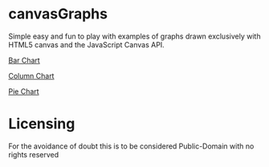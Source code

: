 canvasGraphs
============

Simple easy and fun to play with examples of graphs drawn exclusively with HTML5 canvas and the JavaScript Canvas API.


<a href="http://jsfiddle.net/LewisCowles1986/kvtmK/embedded/result/">Bar Chart</a>

<a href="http://jsfiddle.net/LewisCowles1986/9EwCK/embedded/result/">Column Chart</a>

<a href="http://jsfiddle.net/LewisCowles1986/BFDKC/embedded/result/">Pie Chart</a>

# Licensing

For the avoidance of doubt this is to be considered Public-Domain with no rights reserved
